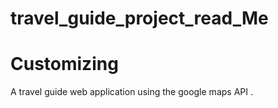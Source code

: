 # travel_guide_project_read_Me
# Customizing
A travel guide web application using the google maps API .
